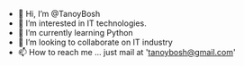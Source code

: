 - 👋 Hi, I’m @TanoyBosh
- 👀 I’m interested in IT technologies.
- 🌱 I’m currently learning Python
- 💞️ I’m looking to collaborate on IT industry
- 📫 How to reach me ... just mail at 'tanoybosh@gmail.com'

<!---
TanoyBosh/TanoyBosh is a ✨ special ✨ repository because its `README.md` (this file) appears on your GitHub profile.
You can click the Preview link to take a look at your changes.
--->
